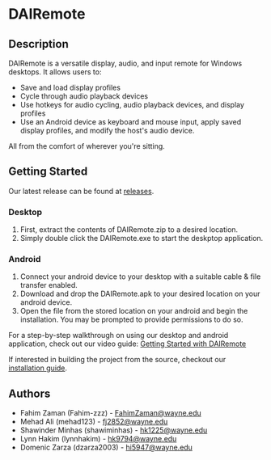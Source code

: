 # DAIRemote

## Description

DAIRemote is a versatile display, audio, and input remote for Windows desktops. It allows users to:
* Save and load display profiles
* Cycle through audio playback devices
* Use hotkeys for audio cycling, audio playback devices, and display profiles
* Use an Android device as keyboard and mouse input, apply saved display profiles, and modify the host's audio device.
  
All from the comfort of wherever you're sitting.

## Getting Started
Our latest release can be found at [releases](https://github.com/WSU-4110/DAIRemote/releases/tag/Release).
### Desktop
1. First, extract the contents of DAIRemote.zip to a desired location.
2. Simply double click the DAIRemote.exe to start the deskptop application.
### Android
1. Connect your android device to your desktop with a suitable cable & file transfer enabled.
2. Download and drop the DAIRemote.apk to your desired location on your android device.
3. Open the file from the stored location on your android and begin the installation. You may be prompted to provide permissions to do so.

For a step-by-step walkthrough on using our desktop and android application, check out our video guide: [Getting Started with DAIRemote](https://www.youtube.com/watch?v=8atqA3T8YL0)

If interested in building the project from the source, checkout our [installation guide](INSTALLATION.md).

## Authors

* Fahim Zaman (Fahim-zzz) - FahimZaman@wayne.edu <br />
* Mehad Ali (mehad123) - fj2852@wayne.edu <br />
* Shawinder Minhas (shawiminhas) - hk1225@wayne.edu	<br />
* Lynn Hakim (lynnhakim) - hk9794@wayne.edu <br />
* Domenic Zarza (dzarza2003) - hi5947@wayne.edu <br />
